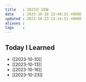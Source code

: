```yaml
---
title   : 2023년 10월
date    : 2023-10-10 22:48:31 +0900
updated : 2023-10-23 23:16:31 +0900
aliases : 
tags    : 
---
```

## Today I Learned 

- [[2023-10-10]]
- [[2023-10-13]]
- [[2023-10-16]]
- [[2023-10-23]]
